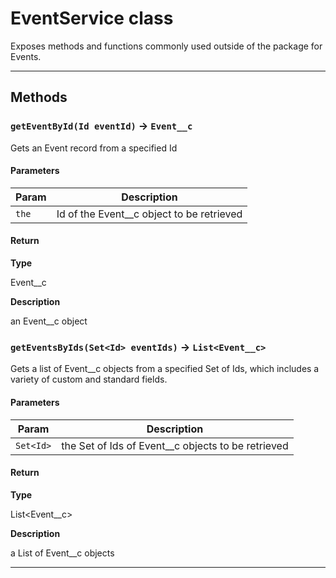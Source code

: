 # EventService class

Exposes methods and functions commonly 		used outside of the package for Events.

---
## Methods
### `getEventById(Id eventId)` → `Event__c`

Gets an Event record from a specified Id

#### Parameters
|Param|Description|
|-----|-----------|
|`the` |  Id of the Event__c object to be retrieved |

#### Return

**Type**

Event__c

**Description**

an Event__c object

### `getEventsByIds(Set<Id> eventIds)` → `List<Event__c>`

Gets a list of Event__c objects from a specified Set of Ids, 		which includes a variety of custom and standard fields.

#### Parameters
|Param|Description|
|-----|-----------|
|`Set<Id>` |  the Set of Ids of Event__c objects to be retrieved |

#### Return

**Type**

List<Event__c>

**Description**

a List of Event__c objects

---
